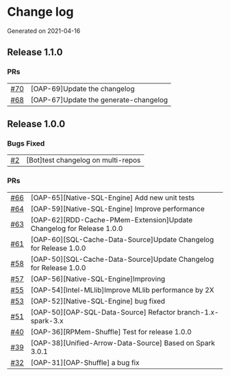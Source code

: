 # Change log
Generated on 2021-04-16

## Release 1.1.0

### PRs
|||
|:---|:---|
|[#70](https://github.com/HongW2019/OAP-test/pull/70)|[OAP-69]Update the changelog|
|[#68](https://github.com/HongW2019/OAP-test/pull/68)|[OAP-67]Update the generate-changelog|

## Release 1.0.0

### Bugs Fixed
|||
|:---|:---|
|[#2](https://github.com/HongW2019/OAP-bot/issues/2)|[Bot]test changelog on multi-repos|

### PRs
|||
|:---|:---|
|[#66](https://github.com/HongW2019/OAP-test/pull/66)|[OAP-65][Native-SQL-Engine] Add new unit tests|
|[#64](https://github.com/HongW2019/OAP-test/pull/64)| [OAP-59][Native-SQL-Engine] Improve performance|
|[#63](https://github.com/HongW2019/OAP-test/pull/63)|[OAP-62][RDD-Cache-PMem-Extension]Update Changelog for Release 1.0.0|
|[#61](https://github.com/HongW2019/OAP-test/pull/61)|[OAP-60][SQL-Cache-Data-Source]Update Changelog for Release 1.0.0|
|[#58](https://github.com/HongW2019/OAP-test/pull/58)|[OAP-50][SQL-Cache-Data-Source]Update Changelog for Release 1.0.0|
|[#57](https://github.com/HongW2019/OAP-test/pull/57)|[OAP-56][Native-SQL-Engine]Improving|
|[#55](https://github.com/HongW2019/OAP-test/pull/55)|[OAP-54][Intel-MLlib]Improve MLlib performance by 2X|
|[#53](https://github.com/HongW2019/OAP-test/pull/53)|[OAP-52][Native-SQL-Engine] bug fixed|
|[#51](https://github.com/HongW2019/OAP-test/pull/51)|[OAP-50][OAP-SQL-Data-Source] Refactor branch-1.x-spark-3.x|
|[#40](https://github.com/HongW2019/OAP-test/pull/40)|[OAP-36][RPMem-Shuffle] Test for release 1.0.0|
|[#39](https://github.com/HongW2019/OAP-test/pull/39)|[OAP-38][Unified-Arrow-Data-Source] Based on Spark 3.0.1|
|[#32](https://github.com/HongW2019/OAP-test/pull/32)|[OAP-31][OAP-Shuffle] a bug fix|
